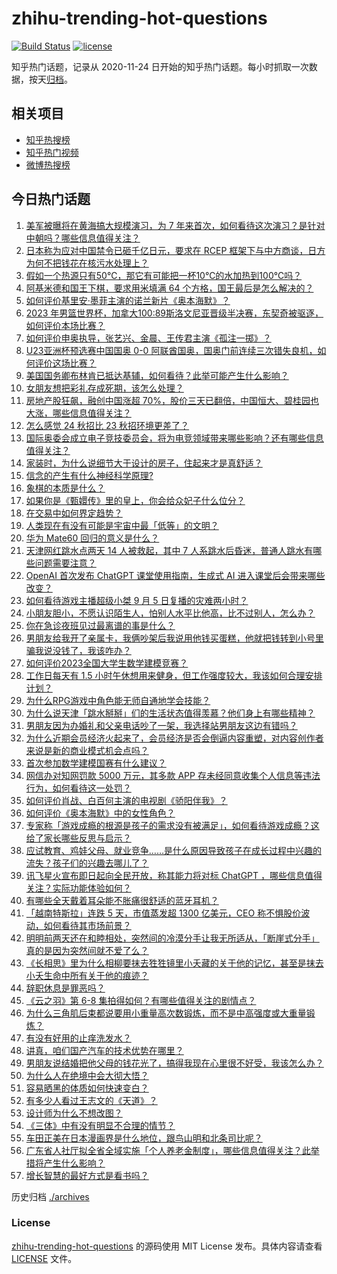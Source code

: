 # zhihu-trending-hot-questions

[![Build Status](https://github.com/justjavac/zhihu-trending-hot-questions/workflows/ci/badge.svg?branch=master)](https://github.com/justjavac/zhihu-trending-hot-questions/actions)
[![license](https://img.shields.io/github/license/justjavac/zhihu-trending-hot-questions)](https://github.com/justjavac/zhihu-trending-hot-questions/blob/master/LICENSE)

知乎热门话题，记录从 2020-11-24
日开始的知乎热门话题。每小时抓取一次数据，按天[归档](./archives)。

## 相关项目

- [知乎热搜榜](https://github.com/justjavac/zhihu-trending-top-search)
- [知乎热门视频](https://github.com/justjavac/zhihu-trending-hot-video)
- [微博热搜榜](https://github.com/justjavac/weibo-trending-hot-search)

## 今日热门话题

<!-- BEGIN -->
<!-- 最后更新时间 Thu Sep 07 2023 01:12:38 GMT+0800 (China Standard Time) -->

1. [美军被曝将在黄海搞大规模演习，为 7 年来首次，如何看待这次演习？是针对中朝吗？哪些信息值得关注？](https://www.zhihu.com/question/620734891)
1. [日本称为应对中国禁令已砸千亿日元，要求在 RCEP 框架下与中方商谈，日方为何不把钱花在核污水处理上？](https://www.zhihu.com/question/620735600)
1. [假如一个热源只有50℃，那它有可能把一杯10℃的水加热到100℃吗？](https://www.zhihu.com/question/620587796)
1. [阿基米德和国王下棋，要求用米填满 64 个方格，国王最后是怎么解决的？](https://www.zhihu.com/question/380875083)
1. [如何评价基里安·墨菲主演的诺兰新片《奥本海默》？](https://www.zhihu.com/question/610975305)
1. [2023 年男篮世界杯，加拿大100:89斯洛文尼亚晋级半决赛，东契奇被驱逐，如何评价本场比赛？](https://www.zhihu.com/question/620816969)
1. [如何评价申奥执导，张艺兴、金晨、王传君主演《孤注一掷》？](https://www.zhihu.com/question/615766448)
1. [U23亚洲杯预选赛中国国奥 0-0 阿联酋国奥，国奥门前连续三次错失良机，如何评价这场比赛？](https://www.zhihu.com/question/620806508)
1. [美国国务卿布林肯已抵达基辅，如何看待？此举可能产生什么影响？](https://www.zhihu.com/question/620743214)
1. [女朋友想把彩礼存成死期，该怎么处理？](https://www.zhihu.com/question/613858246)
1. [房地产股狂飙，融创中国涨超 70%，股价三天已翻倍，中国恒大、碧桂园也大涨，哪些信息值得关注？](https://www.zhihu.com/question/620733818)
1. [怎么感觉 24 秋招比 23 秋招环境更差了？](https://www.zhihu.com/question/618357219)
1. [国际奥委会成立电子竞技委员会，将为电竞领域带来哪些影响？还有哪些信息值得关注？](https://www.zhihu.com/question/620756674)
1. [家装时，为什么说细节大于设计的房子，住起来才是真舒适？](https://www.zhihu.com/question/620402472)
1. [信念的产生有什么神经科学原理?](https://www.zhihu.com/question/616602581)
1. [象棋的本质是什么？](https://www.zhihu.com/question/464431357)
1. [如果你是《甄嬛传》里的皇上，你会给众妃子什么位分？](https://www.zhihu.com/question/564564424)
1. [在交易中如何界定趋势？](https://www.zhihu.com/question/614866402)
1. [人类现在有没有可能是宇宙中最「低等」的文明？](https://www.zhihu.com/question/354381417)
1. [华为 Mate60 回归的意义是什么？](https://www.zhihu.com/question/619988035)
1. [天津网红跳水点两天 14 人被救起，其中 7 人系跳水后昏迷，普通人跳水有哪些问题需要注意？](https://www.zhihu.com/question/620710102)
1. [OpenAI 首次发布 ChatGPT 课堂使用指南，生成式 AI 进入课堂后会带来哪些改变？](https://www.zhihu.com/question/620763433)
1. [如何看待游戏主播超级小桀 9 月 5 日复播的灾难两小时？](https://www.zhihu.com/question/620606412)
1. [小朋友胆小，不愿认识陌生人，怕别人水平比他高，比不过别人，怎么办？](https://www.zhihu.com/question/620357704)
1. [你在急诊夜班见过最离谱的事是什么？](https://www.zhihu.com/question/620185204)
1. [男朋友给我开了亲属卡，我俩吵架后我说用他钱买蛋糕，他就把钱转到小号里骗我说没钱了，我该咋办？](https://www.zhihu.com/question/619703375)
1. [如何评价2023全国大学生数学建模竞赛？](https://www.zhihu.com/question/620247614)
1. [工作日每天有 1.5 小时午休想用来健身，但工作强度较大，我该如何合理安排计划？](https://www.zhihu.com/question/619485763)
1. [为什么RPG游戏中角色能无师自通地学会技能？](https://www.zhihu.com/question/620677749)
1. [为什么说天津「跳水掰掰」们的生活状态值得羡慕？他们身上有哪些精神？](https://www.zhihu.com/question/620762950)
1. [男朋友因为办婚礼和父亲电话吵了一架，我选择站男朋友这边有错吗？](https://www.zhihu.com/question/620605475)
1. [为什么近期会员经济火起来了，会员经济是否会倒逼内容重塑，对内容创作者来说是新的商业模式机会点吗？](https://www.zhihu.com/question/620717271)
1. [首次参加数学建模国赛有什么建议？](https://www.zhihu.com/question/620620673)
1. [网信办对知网罚款 5000 万元，其多款 APP 存未经同意收集个人信息等违法行为，如何看待这一处罚？](https://www.zhihu.com/question/620759654)
1. [如何评价肖战、白百何主演的电视剧《骄阳伴我》？](https://www.zhihu.com/question/620176664)
1. [如何评价《奥本海默》中的女性角色？](https://www.zhihu.com/question/620151160)
1. [专家称「游戏成瘾的根源是孩子的需求没有被满足」，如何看待游戏成瘾？这给了家长哪些反思与启示？](https://www.zhihu.com/question/619992295)
1. [应试教育、鸡娃父母、就业竞争……是什么原因导致孩子在成长过程中兴趣的流失？孩子们的兴趣去哪儿了？](https://www.zhihu.com/question/620575166)
1. [讯飞星火宣布即日起向全民开放，称其能力将对标 ChatGPT ，哪些信息值得关注？实际功能体验如何？](https://www.zhihu.com/question/620604091)
1. [有哪些全天戴着耳朵能不胀痛很舒适的蓝牙耳机？](https://www.zhihu.com/question/596894468)
1. [「越南特斯拉」连跌 5 天，市值蒸发超 1300 亿美元，CEO 称不惧股价波动，如何看待其市场前景？](https://www.zhihu.com/question/620706879)
1. [明明前两天还在和睦相处，突然间的冷漠分手让我无所适从，「断崖式分手」真的是因为突然间就不爱了么？](https://www.zhihu.com/question/620608123)
1. [《长相思》里为什么相柳要抹去狌狌镜里小夭藏的关于他的记忆，甚至是抹去小夭生命中所有关于他的痕迹？](https://www.zhihu.com/question/46606196)
1. [辞职休息是罪恶吗？](https://www.zhihu.com/question/620419115)
1. [《云之羽》第 6-8 集拍得如何？有哪些值得关注的剧情点？](https://www.zhihu.com/question/620633880)
1. [为什么三角肌后束都说要用小重量高次数锻炼，而不是中高强度或大重量锻炼？](https://www.zhihu.com/question/619368737)
1. [有没有好用的止痒洗发水？](https://www.zhihu.com/question/604370854)
1. [讲真，咱们国产汽车的技术优势在哪里？](https://www.zhihu.com/question/620195357)
1. [男朋友说结婚把他父母的钱花光了，搞得我现在心里很不好受，我该怎么办？](https://www.zhihu.com/question/619847948)
1. [为什么人在绝境中会大彻大悟？](https://www.zhihu.com/question/597324636)
1. [容易晒黑的体质如何快速变白？](https://www.zhihu.com/question/612385471)
1. [有多少人看过王志文的《天道》？](https://www.zhihu.com/question/345522365)
1. [设计师为什么不想改图？](https://www.zhihu.com/question/546432783)
1. [《三体》中有没有明显不合理的情节？](https://www.zhihu.com/question/356349222)
1. [车田正美在日本漫画界是什么地位，跟鸟山明和北条司比呢？](https://www.zhihu.com/question/36042425)
1. [广东省人社厅拟全省全域实施「个人养老金制度」，哪些信息值得关注？此举措将产生什么影响？](https://www.zhihu.com/question/620709038)
1. [增长智慧的最好方式是看书吗？](https://www.zhihu.com/question/608251336)

<!-- END -->

历史归档 [./archives](./archives)

### License

[zhihu-trending-hot-questions](https://github.com/justjavac/zhihu-trending-hot-questions)
的源码使用 MIT License 发布。具体内容请查看 [LICENSE](./LICENSE) 文件。
